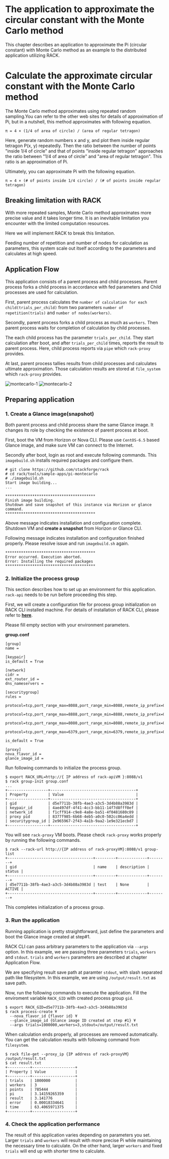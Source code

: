 # The application to approximate the circular constant with the Monte Carlo method

This chapter describes an application to approximate the Pi (circular constant) with Monte Carlo method as an example to the distributed application utilizing RACK.


# Calculate the approximate circular constant with the Monte Carlo method

The Monte Carlo method approximates using repeated random sampling.You can refer to the other web sites for details of approximation of Pi, but in a nutshell, this method approximates with following equation. 

```
π = 4 × (1/4 of area of circle) / (area of regular tetragon)
```
Here, generate random numbers x and y, and plot them inside regular tetragon P(x, y) repeatedly. 
Then the ratio between the number of points "inside 1/4 of circle" and that of points "inside regular tetragon" approaches the ratio between "1/4 of area of circle" and "area of regular tetragon". This ratio is an approximation of Pi.

Ultimately, you can approximate  Pi with the following equation.

```
π = 4 × (# of points inside 1/4 circle) / (# of points inside regular tetragon)
```


## Breaking limitation with RACK

With more repeated samples, Monte Carlo method approximates more precise value and it takes longer time.
It is an inevitable limitation you encounter with the limited computation resources.

Here we will implement RACK to break this limitation.

Feeding number of repetition and number of nodes for calculation as parameters, this system scale out itself according to the parameters and calculates at high speed.


## Application Flow

This application consists of a parent process and child processes.
Parent process forks a child process in accordance with fed parameters and Child processes are used for calculation.

First, parent process calculates the `number of calculation for each child(trials_per_child)` from two parameters `number of repetition(trials)` and `number of nodes(workers)`.

Secondly, parent process forks a child process as much as `workers`.
Then parent process waits for completion of calculation by child processes.

The each child process has the parameter `trials_per_child`. They start calculation after boot, and after `trials_per_child` times, reports the result to parent process. Here, child process reports via `pipe` which `rack-proxy` provides.

At last, parent process tallies results from child processes and calculates ultimate approximation.
Those calculation results are stored at `file_system` which `rack-proxy` provides.


![montecarlo-1](montecarlo-1.png "montecarlo-1")
![montecarlo-2](montecarlo-2.png "montecarlo-2")


## Preparing application

### 1. Create a Glance image(snapshot)

Both parent process and child process share the same Glance image.
It changes its role by checking the existence of parent process at boot.

First, boot the VM from Horizon or Nova CLI. Please use `CentOS-6.5` based Glance image, and make sure VM  can connect to the Internet.

Secondly after boot, login as root and execute following commands. This `imagebuild.sh` installs required packages and configure them.

```
# git clone https://github.com/stackforge/rack
# cd rack/tools/sample-apps/pi-montecarlo
# ./imagebuild.sh
Start image building...
...

****************************************
Finish image building.
Shutdown and save snapshot of this instance via Horizon or glance command.
****************************************
```

Above message indicates installation and configuration complete. Shutdown VM and **create a snapshot** from Horizon or Glance CLI.

Following message indicates installation and configuration finished properly. Please resolve issue and run `imagebuild.sh` again.

```
****************************************
Error occurred. Execution aborted.
Error: Installing the required packages
****************************************
```


### 2. Initialize the process group

This section describes how to set up an environment for this application. `rack-api` needs to be run before proceeding this step.

First, we will create a configuration file for process group initialization on RACK CLI installed machine.
For details of installation of RACK CLI, please refer to [**here**](https://github.com/stackforgehon-rackclient).

Please fill empty section with your environment parameters.

**group.conf**
```
[group]
name =

[keypair]
is_default = True

[network]
cidr =
ext_router_id =
dns_nameservers =

[securitygroup]
rules =
    protocol=tcp,port_range_max=8088,port_range_min=8088,remote_ip_prefix=0.0.0.0/0
    protocol=tcp,port_range_max=8888,port_range_min=8888,remote_ip_prefix=0.0.0.0/0
    protocol=tcp,port_range_max=8080,port_range_min=8080,remote_ip_prefix=0.0.0.0/0
    protocol=tcp,port_range_max=6379,port_range_min=6379,remote_ip_prefix=0.0.0.0/0

is_default = True

[proxy]
nova_flavor_id =
glance_image_id =
```

Run following commands to initialize the process group.

```
$ export RACK_URL=http://{ IP address of rack-apiVM }:8088/v1
$ rack group-init group.conf
...
+------------------+--------------------------------------+
| Property         | Value                                |
+------------------+--------------------------------------+
| gid              | d5e7711b-38fb-4ae3-a3c5-3d4b88a3983d |
| keypair_id       | 4ae497df-4f41-4cc3-bb11-14f7d8fff0ef |
| network_id       | f1cff914-c9e8-4a8e-ba51-4f0481680c89 |
| proxy pid        | 8377f985-6b68-4eb5-a0c0-502cc06a4edd |
| securitygroup_id | 2e965967-2f43-4a1b-9aa2-1e9e321ecbd7 |
+------------------+--------------------------------------+
```

You will see `rack-proxy` VM boots. Please check `rack-proxy` works properly by running the following commands.

```
$ rack --rack-url http://{IP address of rack-proxyVM}:8088/v1 group-list
+--------------------------------------+---------+-------------+--------+
| gid                                  | name    | description | status |
+--------------------------------------+---------+-------------+--------+
| d5e7711b-38fb-4ae3-a3c5-3d4b88a3983d | test    | None        | ACTIVE |
+--------------------------------------+---------+-------------+--------+
```

This completes initialization of a process group.


### 3. Run the application

Running application is pretty straightforward, just define the parameters and boot the Glance image created at step#1.

RACK CLI can pass arbitrary parameters to the application via `--args` option. In this example, we are passing three parameters `trials`, `workers` and `stdout`.
`trials` and `workers` parameters are described at chapter Application Flow.

We are specifying result save path at paramter `stdout`, with slash separated path like filesystem. In this example, we are using `/output/result.txt` as save path.

Now, run the following commands to execute the application. Fill the enviroment variable `RACK_GID` with created process group `gid`.

```
$ export RACK_GID=d5e7711b-38fb-4ae3-a3c5-3d4b88a3983d
$ rack process-create ¥
  --nova_flavor_id {flavor id} ¥
  --glance_image_id {Glance image ID created at step #1} ¥
  --args trials=1000000,workers=3,stdout=/output/result.txt
```

When calculation ends properly, all processes are removed automatically. 
You can get the calculation results with following command from `filesystem`.

```
$ rack file-get --proxy_ip {IP address of rack-proxyVM} /output/result.txt
$ cat result.txt
+----------+-------------------+
| Property | Value             |
+----------+-------------------+
| trials   | 1000000           |
| workers  | 3                 |
| points   | 785444            |
| pi       | 3.14159265359     |
| result   | 3.141776          |
| error    | 0.00018334641     |
| time     | 63.4065971375     |
+----------+-------------------+
```

### 4. Check the application performance

The result of this application varies depending on parameters you set.
Larger `trials` and `workers` will result with more precise Pi while maintaining the necessary time to calculate.
On the other hand, larger `workers` and fixed `trials` will end up with shorter time to calculate.

